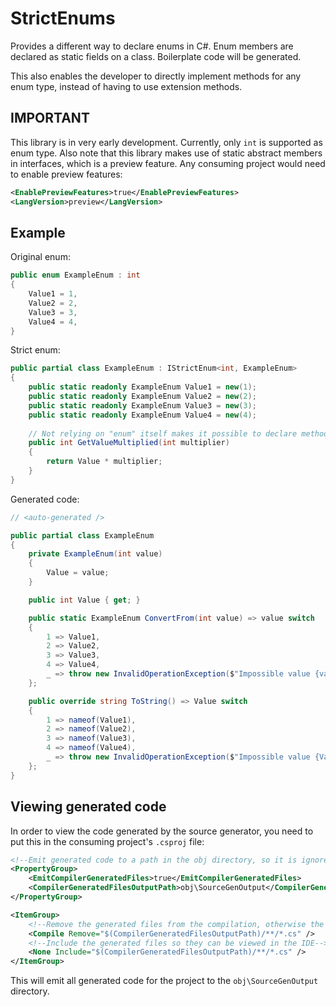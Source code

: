 # StrictEnums
 
Provides a different way to declare enums in C#. Enum members are declared as static fields on a class. Boilerplate code will be generated.

This also enables the developer to directly implement methods for any enum type, instead of having to use extension methods.

## IMPORTANT

This library is in very early development. Currently, only `int` is supported as enum type. Also note that this library makes use of static abstract members in interfaces, which is a preview feature. Any consuming project would need to enable preview features:

```xml
<EnablePreviewFeatures>true</EnablePreviewFeatures>
<LangVersion>preview</LangVersion>
```

## Example

Original enum:
```cs
public enum ExampleEnum : int
{
	Value1 = 1,
	Value2 = 2,
	Value3 = 3,
	Value4 = 4,
}
```

Strict enum:
```cs
public partial class ExampleEnum : IStrictEnum<int, ExampleEnum>
{
	public static readonly ExampleEnum Value1 = new(1);
	public static readonly ExampleEnum Value2 = new(2);
	public static readonly ExampleEnum Value3 = new(3);
	public static readonly ExampleEnum Value4 = new(4);
	
	// Not relying on "enum" itself makes it possible to declare methods directly rather than via an extension method.
	public int GetValueMultiplied(int multiplier)
	{
		return Value * multiplier;
	}
}
```

Generated code:
```cs
// <auto-generated />

public partial class ExampleEnum
{
	private ExampleEnum(int value)
	{
		Value = value;
	}

	public int Value { get; }

	public static ExampleEnum ConvertFrom(int value) => value switch
	{
		1 => Value1,
		2 => Value2,
		3 => Value3,
		4 => Value4,
		_ => throw new InvalidOperationException($"Impossible value {value} for {nameof(ExampleEnum)}."),
	};

	public override string ToString() => Value switch
	{
		1 => nameof(Value1),
		2 => nameof(Value2),
		3 => nameof(Value3),
		4 => nameof(Value4),
		_ => throw new InvalidOperationException($"Impossible value {Value} for {nameof(ExampleEnum)}."),
	};
}
```

## Viewing generated code

In order to view the code generated by the source generator, you need to put this in the consuming project's `.csproj` file:

```xml
<!--Emit generated code to a path in the obj directory, so it is ignored by Git (or should be)-->
<PropertyGroup>
	<EmitCompilerGeneratedFiles>true</EmitCompilerGeneratedFiles>
	<CompilerGeneratedFilesOutputPath>obj\SourceGenOutput</CompilerGeneratedFilesOutputPath>
</PropertyGroup>

<ItemGroup>
	<!--Remove the generated files from the compilation, otherwise the code is included twice which creates build errors-->
	<Compile Remove="$(CompilerGeneratedFilesOutputPath)/**/*.cs" />
	<!--Include the generated files so they can be viewed in the IDE-->
	<None Include="$(CompilerGeneratedFilesOutputPath)/**/*.cs" />
</ItemGroup>
```

This will emit all generated code for the project to the `obj\SourceGenOutput` directory.
